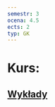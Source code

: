 ```yaml
---
semestr: 3
ocena: 4.5
ects: 2
typ: GK
---
```


# Kurs:
## [Wykłady](/Notatki/Semestr%203/Podstawy%20telekomunikacji/Wykłady/Wykłady.md)